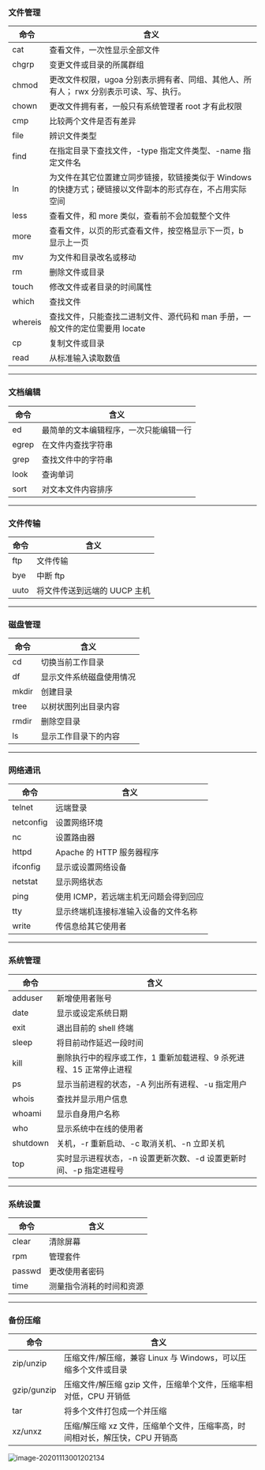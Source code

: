 ### 文件管理

| 命令    | 含义                                                         |
| ------- | ------------------------------------------------------------ |
| cat     | 查看文件，一次性显示全部文件                                 |
| chgrp   | 变更文件或目录的所属群组                                     |
| chmod   | 更改文件权限，ugoa 分别表示拥有者、同组、其他人、所有人； rwx 分别表示可读、写、执行。 |
| chown   | 更改文件拥有者，一般只有系统管理者 root 才有此权限           |
| cmp     | 比较两个文件是否有差异                                       |
| file    | 辨识文件类型                                                 |
| find    | 在指定目录下查找文件，-type 指定文件类型、-name 指定文件名   |
| ln      | 为文件在其它位置建立同步链接，软链接类似于 Windows 的快捷方式；硬链接以文件副本的形式存在，不占用实际空间 |
| less    | 查看文件，和 more 类似，查看前不会加载整个文件               |
| more    | 查看文件，以页的形式查看文件，按空格显示下一页，b 显示上一页 |
| mv      | 为文件和目录改名或移动                                       |
| rm      | 删除文件或目录                                               |
| touch   | 修改文件或者目录的时间属性                                   |
| which   | 查找文件                                                     |
| whereis | 查找文件，只能查找二进制文件、源代码和 man 手册，一般文件的定位需要用 locate |
| cp      | 复制文件或目录                                               |
| read    | 从标准输入读取数值                                           |

------

### 文档编辑

| 命令  | 含义                                   |
| ----- | -------------------------------------- |
| ed    | 最简单的文本编辑程序，一次只能编辑一行 |
| egrep | 在文件内查找字符串                     |
| grep  | 查找文件中的字符串                     |
| look  | 查询单词                               |
| sort  | 对文本文件内容排序                     |

------

### 文件传输

| 命令 | 含义                         |
| ---- | ---------------------------- |
| ftp  | 文件传输                     |
| bye  | 中断 ftp                     |
| uuto | 将文件传送到远端的 UUCP 主机 |

------

### 磁盘管理

| 命令  | 含义                     |
| ----- | ------------------------ |
| cd    | 切换当前工作目录         |
| df    | 显示文件系统磁盘使用情况 |
| mkdir | 创建目录                 |
| tree  | 以树状图列出目录内容     |
| rmdir | 删除空目录               |
| ls    | 显示工作目录下的内容     |

------

### 网络通讯

| 命令      | 含义                                  |
| --------- | ------------------------------------- |
| telnet    | 远端登录                              |
| netconfig | 设置网络环境                          |
| nc        | 设置路由器                            |
| httpd     | Apache 的 HTTP 服务器程序             |
| ifconfig  | 显示或设置网络设备                    |
| netstat   | 显示网络状态                          |
| ping      | 使用 ICMP，若远端主机无问题会得到回应 |
| tty       | 显示终端机连接标准输入设备的文件名称  |
| write     | 传信息给其它使用者                    |

------

### 系统管理

| 命令     | 含义                                                         |
| -------- | ------------------------------------------------------------ |
| adduser  | 新增使用者账号                                               |
| date     | 显示或设定系统日期                                           |
| exit     | 退出目前的 shell 终端                                        |
| sleep    | 将目前动作延迟一段时间                                       |
| kill     | 删除执行中的程序或工作，1 重新加载进程、9 杀死进程、15 正常停止进程 |
| ps       | 显示当前进程的状态，-A 列出所有进程、-u 指定用户             |
| whois    | 查找并显示用户信息                                           |
| whoami   | 显示自身用户名称                                             |
| who      | 显示系统中在线的使用者                                       |
| shutdown | 关机，-r 重新启动、-c 取消关机、-n 立即关机                  |
| top      | 实时显示进程状态，-n 设置更新次数、-d 设置更新时间、-p 指定进程号 |

------

### 系统设置

| 命令   | 含义                     |
| ------ | ------------------------ |
| clear  | 清除屏幕                 |
| rpm    | 管理套件                 |
| passwd | 更改使用者密码           |
| time   | 测量指令消耗的时间和资源 |

------

### 备份压缩

| 命令        | 含义                                                         |
| ----------- | ------------------------------------------------------------ |
| zip/unzip   | 压缩文件/解压缩，兼容 Linux 与 Windows，可以压缩多个文件或目录 |
| gzip/gunzip | 压缩文件/解压缩 gzip 文件，压缩单个文件，压缩率相对低，CPU 开销低 |
| tar         | 将多个文件打包成一个并压缩                                   |
| xz/unxz     | 压缩/解压缩 xz 文件，压缩单个文件，压缩率高，时间相对长，解压快，CPU 开销高 |

![image-20201113001202134](D:\obsidian\JavaNotes\Java笔试\image-20201113001202134.png)